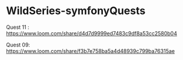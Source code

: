 # WildSeries-symfonyQuests
Quest 11 : https://www.loom.com/share/d4d7d9999ed7483c9df8a53cc2580b04



Quest 09: https://www.loom.com/share/f3b7e758ba5a4d48939c799ba76315ae


